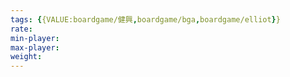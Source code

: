 ```yaml
---
tags: {{VALUE:boardgame/健興,boardgame/bga,boardgame/elliot}}
rate: 
min-player: 
max-player: 
weight: 
---
```


